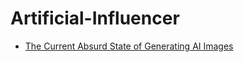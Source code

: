 # Artificial-Influencer
- [The Current Absurd State of Generating AI Images](https://youtu.be/-JQDtzSaAuA)
